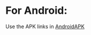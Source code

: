 # For Android: 
Use the APK links in [AndroidAPK](https://github.com/PXBT/ULTIMATE-UNIVERSAL-CHEATSHEET/blob/master/Android/AndroidAPK.md)
